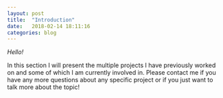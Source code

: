 ```yaml
---
layout: post
title:  "Introduction"
date:   2018-02-14 18:11:16
categories: blog
---
```


*Hello!*

In this section I will present the multiple projects I have previously worked on and some of which I am currently involved in. Please contact me if you have any more questions about any specific project or if you just want to talk more about the topic!
